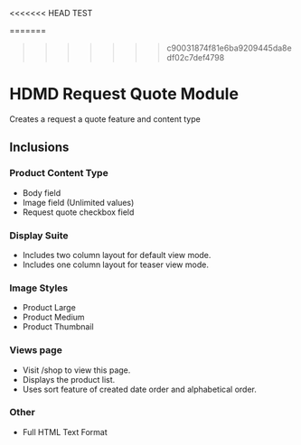 <<<<<<< HEAD
TEST

=======
>>>>>>> c90031874f81e6ba9209445da8edf02c7def4798
# HDMD Request Quote Module
Creates a request a quote feature and content type

## Inclusions

### Product Content Type
- Body field
- Image field (Unlimited values)
- Request quote checkbox field

### Display Suite
- Includes two column layout for default view mode.
- Includes one column layout for teaser view mode.

### Image Styles
- Product Large
- Product Medium
- Product Thumbnail

### Views page
- Visit /shop to view this page.
- Displays the product list.
- Uses sort feature of created date order and alphabetical order.

### Other
- Full HTML Text Format

[Drupal Profile]: https://www.drupal.org/user/2523544/

